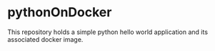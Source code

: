 # pythonOnDocker
This repository holds a simple python hello world application and its associated docker image.
